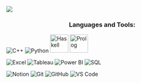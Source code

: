 
![](https://github.com/halfrost/halfrost/blob/master/icons/header_.png)



<h3 align="center">Languages and Tools:</h3>
<p> </p>
<p align="left">

  <!-- Lenguajes -->
  <img src="https://img.icons8.com/color/48/c-plus-plus-logo.png" title="C++"/>
  <img src="https://img.icons8.com/color/48/python--v1.png" title="Python"/>
  <img src="https://upload.wikimedia.org/wikipedia/commons/1/1c/Haskell-Logo.svg" width="48" title="Haskell"/>
  <img src="https://upload.wikimedia.org/wikipedia/commons/8/87/Prolog-logo.png" width="48" title="Prolog"/>
<p> </p>
  <!-- Herramientas -->
  <img src="https://img.icons8.com/color/48/microsoft-excel-2019.png" title="Excel"/>
  <img src="https://img.icons8.com/color/48/tableau-software.png" title="Tableau"/>
  <img src="https://img.icons8.com/color/48/microsoft-power-bi.png" title="Power BI"/>
  <img src="https://img.icons8.com/color/48/microsoft-sql-server.png" title="SQL"/>
<p> </p>
  <!-- Otros -->
  <img src="https://img.icons8.com/color/48/notion.png" title="Notion"/>
  <img src="https://img.icons8.com/color/48/git.png" title="Git"/>
   <img src="https://img.icons8.com/color/48/github--v1.png" title="GitHub"/>
  <img src="https://img.icons8.com/fluent/48/visual-studio-code-2019.png" title="VS Code"/>

</p>







